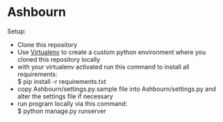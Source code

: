 # Ashbourn

Setup:
* Clone this repository    
* Use [Virtualenv](https://virtualenv.pypa.io/en/stable/) to create a custom python environment where you cloned this repository locally    
* with your virtualenv activated run this command to install all requirements:   
      $ pip install -r requirements.txt          
* copy Ashbourn/settings.py.sample file into Ashbourn/settings.py and alter the settings file if necessary    
* run program locally via this command:    
      $ python manage.py runserver
